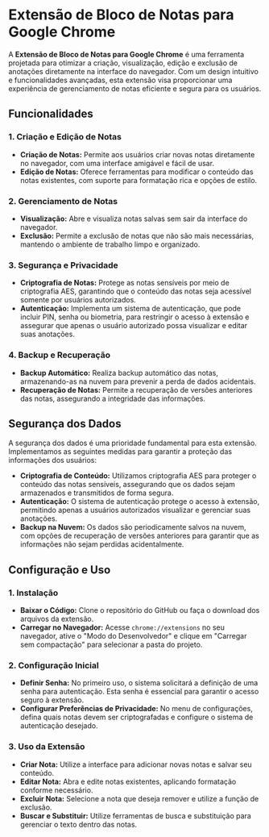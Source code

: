 # Extensão de Bloco de Notas para Google Chrome

A **Extensão de Bloco de Notas para Google Chrome** é uma ferramenta projetada para otimizar a criação, visualização, edição e exclusão de anotações diretamente na interface do navegador. Com um design intuitivo e funcionalidades avançadas, esta extensão visa proporcionar uma experiência de gerenciamento de notas eficiente e segura para os usuários.

## Funcionalidades

### 1. Criação e Edição de Notas
- **Criação de Notas:** Permite aos usuários criar novas notas diretamente no navegador, com uma interface amigável e fácil de usar.
- **Edição de Notas:** Oferece ferramentas para modificar o conteúdo das notas existentes, com suporte para formatação rica e opções de estilo.

### 2. Gerenciamento de Notas
- **Visualização:** Abre e visualiza notas salvas sem sair da interface do navegador.
- **Exclusão:** Permite a exclusão de notas que não são mais necessárias, mantendo o ambiente de trabalho limpo e organizado.

### 3. Segurança e Privacidade
- **Criptografia de Notas:** Protege as notas sensíveis por meio de criptografia AES, garantindo que o conteúdo das notas seja acessível somente por usuários autorizados.
- **Autenticação:** Implementa um sistema de autenticação, que pode incluir PIN, senha ou biometria, para restringir o acesso à extensão e assegurar que apenas o usuário autorizado possa visualizar e editar suas anotações.

### 4. Backup e Recuperação
- **Backup Automático:** Realiza backup automático das notas, armazenando-as na nuvem para prevenir a perda de dados acidentais.
- **Recuperação de Notas:** Permite a recuperação de versões anteriores das notas, assegurando a integridade das informações.

## Segurança dos Dados

A segurança dos dados é uma prioridade fundamental para esta extensão. Implementamos as seguintes medidas para garantir a proteção das informações dos usuários:
- **Criptografia de Conteúdo:** Utilizamos criptografia AES para proteger o conteúdo das notas sensíveis, assegurando que os dados sejam armazenados e transmitidos de forma segura.
- **Autenticação:** O sistema de autenticação protege o acesso à extensão, permitindo apenas a usuários autorizados visualizar e gerenciar suas anotações.
- **Backup na Nuvem:** Os dados são periodicamente salvos na nuvem, com opções de recuperação de versões anteriores para garantir que as informações não sejam perdidas acidentalmente.

## Configuração e Uso

### 1. Instalação
- **Baixar o Código:** Clone o repositório do GitHub ou faça o download dos arquivos da extensão.
- **Carregar no Navegador:** Acesse `chrome://extensions` no seu navegador, ative o "Modo do Desenvolvedor" e clique em "Carregar sem compactação" para selecionar a pasta do projeto.

### 2. Configuração Inicial
- **Definir Senha:** No primeiro uso, o sistema solicitará a definição de uma senha para autenticação. Esta senha é essencial para garantir o acesso seguro à extensão.
- **Configurar Preferências de Privacidade:** No menu de configurações, defina quais notas devem ser criptografadas e configure o sistema de autenticação desejado.

### 3. Uso da Extensão
- **Criar Nota:** Utilize a interface para adicionar novas notas e salvar seu conteúdo.
- **Editar Nota:** Abra e edite notas existentes, aplicando formatação conforme necessário.
- **Excluir Nota:** Selecione a nota que deseja remover e utilize a função de exclusão.
- **Buscar e Substituir:** Utilize ferramentas de busca e substituição para gerenciar o texto dentro das notas.
